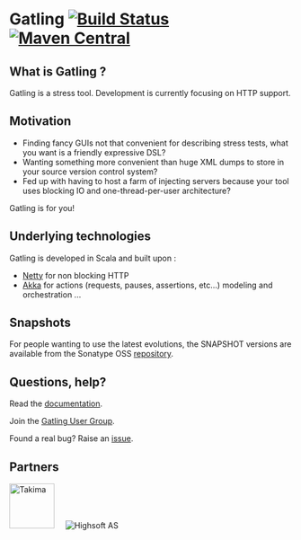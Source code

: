 # Gatling [![Build Status](https://travis-ci.org/gatling/gatling.svg?branch=master)](https://travis-ci.org/gatling/gatling) [![Maven Central](https://maven-badges.herokuapp.com/maven-central/io.gatling/gatling-core/badge.svg)](https://maven-badges.herokuapp.com/maven-central/io.gatling/gatling-core/)

## What is Gatling ?

Gatling is a stress tool.
Development is currently focusing on HTTP support.

## Motivation

* Finding fancy GUIs not that convenient for describing stress tests, what you want is a friendly expressive DSL?
* Wanting something more convenient than huge XML dumps to store in your source version control system?
* Fed up with having to host a farm of injecting servers because your tool uses blocking IO and one-thread-per-user architecture?

Gatling is for you!

## Underlying technologies

Gatling is developed in Scala and built upon :

* [Netty](https://netty.io) for non blocking HTTP
* [Akka](https://akka.io) for actions (requests, pauses, assertions, etc...) modeling and orchestration
...


## Snapshots

For people wanting to use the latest evolutions, the SNAPSHOT versions are available from the Sonatype OSS [repository](https://oss.sonatype.org/content/repositories/snapshots/io/gatling/highcharts/gatling-charts-highcharts/).


## Questions, help?

Read the [documentation](https://gatling.io/docs/current/).

Join the [Gatling User Group](https://groups.google.com/group/gatling).

Found a real bug? Raise an [issue](https://github.com/gatling/gatling/issues?sort=created&direction=desc&state=open).

## Partners

<img alt="Takima" src="https://raw.githubusercontent.com/gatling/gatling/master/images/logo-takima-1-nom-bas.png" width="80">&nbsp;&nbsp;&nbsp;&nbsp;
![Highsoft AS](https://raw.githubusercontent.com/gatling/gatling/master/images/highsoft_logo.png)&nbsp;&nbsp;&nbsp;&nbsp;
